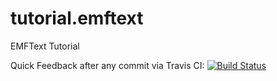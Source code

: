 tutorial.emftext
================

EMFText Tutorial

Quick Feedback after any commit via Travis CI:
[![Build Status](https://secure.travis-ci.org/FunThomas424242/myDSL.example.png)](http://travis-ci.org/FunThomas424242/myDSL.example)
